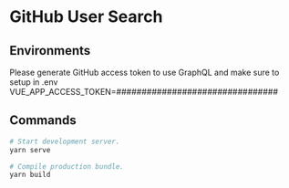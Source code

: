 # GitHub User Search

## Environments
Please generate GitHub access token to use GraphQL and make sure to setup in .env
VUE_APP_ACCESS_TOKEN=################################

## Commands

```bash
# Start development server.
yarn serve

# Compile production bundle.
yarn build
```
